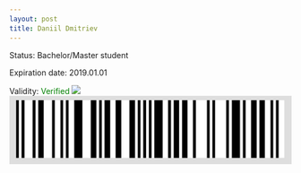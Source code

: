 ```yaml
---
layout: post
title: Daniil Dmitriev
---
```


Status: Bachelor/Master student

Expiration date: 2019.01.01

Validity: <font color="green"> Verified</font> 
![](/members/img/Daniil_Dmitriev.png)
![](/members/img/bar.png)
